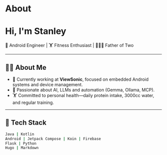 # About


# Hi, I'm Stanley

🎯 Android Engineer | 🏋️ Fitness Enthusiast | 👨‍👧‍👦 Father of Two

---

## 🧑‍💻 About Me

- 💼 Currently working at **ViewSonic**, focused on embedded Android systems and device management.
- 🤖 Passionate about AI, LLMs and automation (Gemma, Ollama, MCP).
- 🏋️ Committed to personal health—daily protein intake, 3000cc water, and regular training.
---

## 🧰 Tech Stack

```bash
Java | Kotlin
Android | Jetpack Compose | Koin | Firebase
Flask | Python 
Hugo | Markdown 
